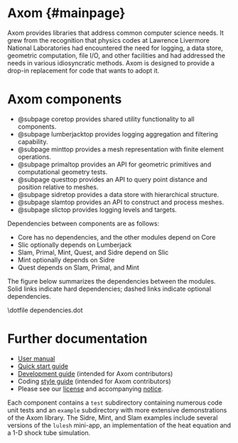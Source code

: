Axom {#mainpage}
================

Axom provides libraries that address common computer science needs.  It grew from the recognition that physics codes at Lawrence Livermore National Laboratories had encountered the need for logging, a data store, geometric computation, file I/O, and other facilities and had addressed the needs in various idiosyncratic methods.  Axom is designed to provide a drop-in replacement for code that wants to adopt it.

# Axom components

* @subpage coretop provides shared utility functionality to all components.
* @subpage lumberjacktop provides logging aggregation and filtering capability.
* @subpage minttop provides a mesh representation with finite element operations.
* @subpage primaltop provides an API for geometric primitives and computational geometry tests.
* @subpage questtop provides an API to query point distance and position relative to meshes.
* @subpage sidretop provides a data store with hierarchical structure.
* @subpage slamtop provides an API to construct and process meshes.
* @subpage slictop provides logging levels and targets.

Dependencies between components are as follows:
- Core has no dependencies, and the other modules depend on Core
- Slic optionally depends on Lumberjack
- Slam, Primal, Mint, Quest, and Sidre depend on Slic
- Mint optionally depends on Sidre
- Quest depends on Slam, Primal, and Mint

The figure below summarizes the dependencies between the modules.  Solid links
indicate hard dependencies; dashed links indicate optional dependencies.

\dotfile dependencies.dot


# Further documentation

- [User manual](../../../sphinx/web_main_docs/html/index.html)
- [Quick start guide](../../../sphinx/quickstart_guide_docs/html/index.html)
- [Development guide](../../../sphinx/dev_guide_docs/html/index.html) (intended for Axom contributors)
- Coding [style guide](../../../sphinx/coding_guide_docs/html/index.html) (intended for Axom contributors)
- Please see our [license](../../../LICENSE) and accompanying [notice](../../../NOTICE).

Each component contains a `test` subdirectory containing numerous code unit tests and an `example` subdirectory with more extensive demonstrations of the Axom library.  The Sidre, Mint, and Slam examples include several versions of the `lulesh` mini-app,  an implementation of the heat equation and a 1-D shock tube simulation.
